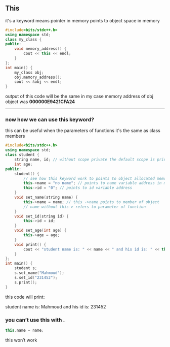 ## This


it's a keyword means pointer in memory points to object space in memory

```cpp
#include<bits/stdc++.h>
using namespace std;
class my_class {
public:
	void memory_address() {
		cout << this << endl;
	}
};
int main() {
	my_class obj;
	obj.memory_address();
	cout << &obj << endl;
}
```

output of this code will be the same in my case memory address of obj object was **000000E9421CFA24**

---

### now how we can use **this** keyword?

 this can be useful when the parameters of functions it's the same as class members

```cpp
#include<bits/stdc++.h>
using namespace std;
class student {
	string name, id; // without scope private the default scope is private 
	int age;
public:
	student() {
		// see how this keyword work to points to object allocated memory
		this->name = "no name"; // points to name variable address in memory 
		this->id = "0"; // points to id variable address 
	}
	void set_name(string name) {
		this->name = name; // this ->name points to member of object 
		// name without this-> refers to parameter of function
	}
	void set_id(string id) {
		this->id = id;
	}
	void set_age(int age) {
		this->age = age;
	}
	void print() {
		cout << "student name is: " << name << " and his id is: " << this->id << endl;
	}
};
int main() {
	student s;
	s.set_name("Mahmoud");
	s.set_id("231452");
	s.print();
}
```

this code will print: 

student name is: Mahmoud and his id is: 231452

### you can’t use this with .

```cpp
this.name = name;
```

this won’t work